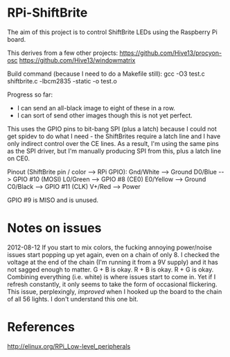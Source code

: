 RPi-ShiftBrite
==============

The aim of this project is to control ShiftBrite LEDs using the Raspberry Pi
board.

This derives from a few other projects:
https://github.com/Hive13/procyon-osc
https://github.com/Hive13/windowmatrix

Build command (because I need to do a Makefile still):
gcc -O3 test.c shiftbrite.c -lbcm2835 -static -o test.o

Progress so far:
 - I can send an all-black image to eight of these in a row.
 - I can sort of send other images though this is not yet perfect.

This uses the GPIO pins to bit-bang SPI (plus a latch) because I could not get
spidev to do what I need - the ShiftBrites require a latch line and I have
only indirect control over the CE lines.
As a result, I'm using the same pins as the SPI driver, but I'm manually
producing SPI from this, plus a latch line on CE0.

Pinout (ShiftBrite pin / color --> RPi GPIO):
Gnd/White --> Ground
D0/Blue --> GPIO #10 (MOSI)
L0/Green --> GPIO #8 (CE0)
E0/Yellow --> Ground
C0/Black --> GPIO #11 (CLK)
V+/Red --> Power

GPIO #9 is MISO and is unused.

Notes on issues
===============
2012-08-12
If you start to mix colors, the fucking annoying power/noise issues start
popping up yet again, even on a chain of only 8. I checked the voltage at the
end of the chain (I'm running it from a 9V supply) and it has not sagged
enough to matter.
G + B is okay.
R + B is okay.
R + G is okay.
Combining everything (i.e. white) is where issues start to come in.
Yet if I refresh constantly, it only seems to take the form of occasional
flickering.
This issue, perplexingly, _improved_ when I hooked up the board to the chain
of all 56 lights. I don't understand this one bit.

References
==========
http://elinux.org/RPi_Low-level_peripherals

